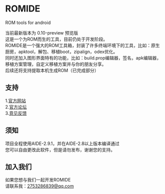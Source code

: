 ROMIDE
======

ROM tools for android<br />

当前最新版本为 0.10-preview 预览版<br />
这是一个为ROM而生的工具，目前仍处于开发阶段。<br />
ROMIDE是一个强大的ROM工具箱，封装了许多终端环境下的工具，比如：原生厨房，apktool，解包、移植boot，zipalign，odex优化。<br />
同时还加入图形界面特有的功能，比如：build.prop编辑器，签名，apk编辑器，移植方案管理，自定义移植方案并与你的朋友分享。<br />
后续还将支持提取本机生成ROM（已完成部分）<br />


支持
------
1.[官方网站](http://www.romide.com)<br />
2.[官方论坛](http://bbs.romerzj.com)<br />
3.[意见反馈](http://bbs.romerzj.com:8001/forum.php?mod=forumdisplay&fid=201)<br />


须知
------
项目全程使用AIDE-2.9.1，并在AIDE-2.8以上版本编译通过<br />
您可以自由更改此软件，但是请勿发布，谢谢您的支持。<br />



加入我们
---------
如果您想与我们一起开发ROMIDE<br />
请联系我：2753286839@qq.com<br />

